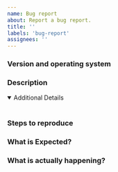 ```yaml
---
name: Bug report
about: Report a bug report.
title: ''
labels: 'bug-report'
assignees: ''
---
```


<!-- 👍 A properly detailed bug report can save a LOT of time and help fixing issues as soon as possible. If you simply have a question please use the Discussions section. -->

### Version and operating system

<!-- Example: v2.0.0 on Windows 10 -->

### Description

<!-- Text -->

<details open>
<summary>Additional Details</summary>
<br>
<!-- Attachments -->
</details>

### Steps to reproduce

<!-- Text -->

### What is Expected?

<!-- Text -->

### What is actually happening?

<!-- Text -->
